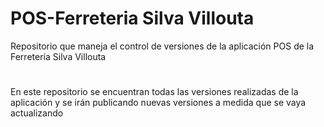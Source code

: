 # POS-Ferreteria Silva Villouta
Repositorio que maneja el control de versiones de la aplicación POS de la Ferretería Silva Villouta

#
En este repositorio se encuentran todas las versiones realizadas de la aplicación y se irán publicando nuevas versiones a medida que se vaya actualizando
